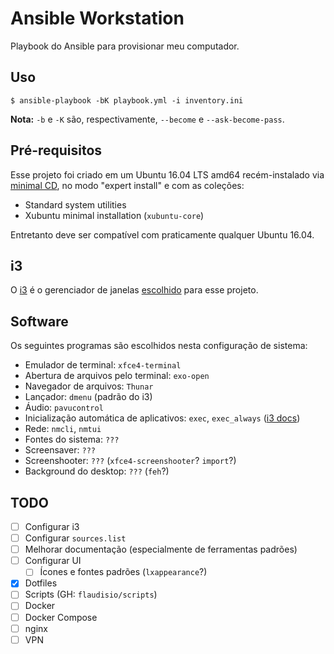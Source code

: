 # Ansible Workstation

Playbook do Ansible para provisionar meu computador.

## Uso

```console
$ ansible-playbook -bK playbook.yml -i inventory.ini
```

**Nota:** `-b` e `-K` são, respectivamente, `--become` e `--ask-become-pass`.

## Pré-requisitos

Esse projeto foi criado em um Ubuntu 16.04 LTS amd64 recém-instalado via
[minimal CD](minimal-cd), no modo "expert install" e com as coleções:

  - Standard system utilities
  - Xubuntu minimal installation (`xubuntu-core`)

Entretanto deve ser compatível com praticamente qualquer Ubuntu 16.04.

[minimal-cd]: http://cdimage.ubuntu.com/netboot/xenial/

## i3

O [i3][i3-wm] é o gerenciador de janelas [escolhido](roles/workstation/tasks/i3.yml)
para esse projeto.

[i3-wm]: https://i3wm.org/

## Software

Os seguintes programas são escolhidos nesta configuração de sistema:

- Emulador de terminal: `xfce4-terminal`
- Abertura de arquivos pelo terminal: `exo-open`
- Navegador de arquivos: `Thunar`
- Lançador: `dmenu` (padrão do i3)
- Áudio: `pavucontrol`
- Inicialização automática de aplicativos: `exec`, `exec_always` ([i3 docs][exec-docs])
- Rede: `nmcli`, `nmtui`
- Fontes do sistema: `???`
- Screensaver: `???`
- Screenshooter: `???` (`xfce4-screenshooter`? `import`?)
- Background do desktop: `???` (`feh`?)

[exec-docs]: https://i3wm.org/docs/userguide.html#exec

## TODO

- [ ] Configurar i3
- [ ] Configurar `sources.list`
- [ ] Melhorar documentação (especialmente de ferramentas padrões)
- [ ] Configurar UI
  - [ ] Ícones e fontes padrões (`lxappearance`?)
- [x] Dotfiles
- [ ] Scripts (GH: `flaudisio/scripts`)
- [ ] Docker
- [ ] Docker Compose
- [ ] nginx
- [ ] VPN
